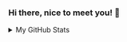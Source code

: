 ### Hi there, nice to meet you! 👋

<details>
  <summary>My GitHub Stats</summary>
  <br>
  
<p align="center">
<img align="center" src="https://github-readme-stats.vercel.app/api?username=wendili-cs&show_icons=true&hide_title=false&count_private=true&hide=issues" />
<img align="center" src="https://github-readme-stats.vercel.app/api/top-langs/?username=wendili-cs&layout=compact" alt="Wendi's Github Stats" />
</p>
</details>
<!--
**wendili-cs/wendili-cs** is a ✨ _special_ ✨ repository because its `README.md` (this file) appears on your GitHub profile.

Here are some ideas to get you started:

- 🔭 I’m currently working on ...
- 🌱 I’m currently learning ...
- 👯 I’m looking to collaborate on ...
- 🤔 I’m looking for help with ...
- 💬 Ask me about ...
- 📫 How to reach me: ...
- 😄 Pronouns: ...
- ⚡ Fun fact: ...
-->
